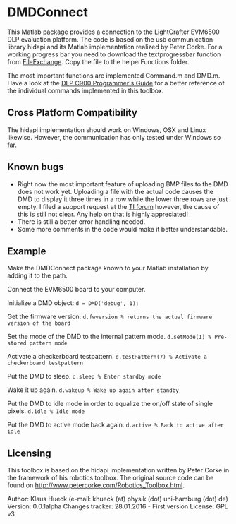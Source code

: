 # DMDConnect
This Matlab package provides a connection to the LightCrafter EVM6500 DLP evaluation platform. 
The code is based on the usb communication library hidapi and its Matlab implementation realized by Peter Corke. 
For a working progress bar you need to download the textprogressbar function from [FileExchange](http://www.mathworks.com/matlabcentral/fileexchange/28067-text-progress-bar). Copy the file to the helperFunctions folder. 

The most important functions are implemented Command.m and DMD.m. Have a look at the [DLP C900 Programmer's Guide](http://www.ti.com/lit/ug/dlpu018b/dlpu018b.pdf)
for a better reference of the individual commands implemented in this toolbox. 

## Cross Platform Compatibility
The hidapi implementation should work on Windows, OSX and Linux likewise. However, the communication has only tested under Windows so far. 

## Known bugs
* Right now the most important feature of uploading BMP files to the DMD does not work yet. Uploading a file with the actual code causes the DMD to display it three times in a row while the lower three rows are just empty. I filed a support request at the [TI forum](https://e2e.ti.com/support/dlp__mems_micro-electro-mechanical_systems/f/94/t/477635) however, the cause of this is still not clear. Any help on that is highly appreciated!
* There is still a better error handling needed.
* Some more comments in the code would make it better understandable. 

## Example
Make the DMDConnect package known to your Matlab installation by adding it to the path. 

Connect the EVM6500 board to your computer. 

Initialize a DMD object:
`d = DMD('debug', 1);`

Get the firmware version:
`d.fwversion % returns the actual firmware version of the board`

Set the mode of the DMD to the internal pattern mode.
`d.setMode(1) % Pre-stored pattern mode`

Activate a checkerboard testpattern.
`d.testPattern(7) % Activate a checkerboard testpattern`

Put the DMD to sleep. 
`d.sleep % Enter standby mode`

Wake it up again.
`d.wakeup % Wake up again after standby`

Put the DMD to idle mode in order to equalize the on/off state of single pixels.
`d.idle % Idle mode`

Put the DMD to active mode back again. 
`d.active % Back to active after idle`


## Licensing
This toolbox is based on the hidapi implementation written by Peter Corke
in the framework of his robotics toolbox. The original source code can be
found on http://www.petercorke.com/Robotics_Toolbox.html.

Author: Klaus Hueck (e-mail: khueck (at) physik (dot) uni-hamburg (dot) de)
Version: 0.0.1alpha
Changes tracker:  28.01.2016  - First version
License: GPL v3
